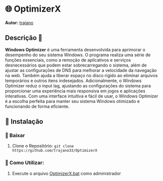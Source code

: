 # 🌐 OptimizerX

**Autor:** [trajano](https://github.com/trajano33)





## Descrição 🚀

**Windows Optimizer** é uma ferramenta desenvolvida para aprimorar o desempenho do seu sistema Windows. O programa realiza uma série de funções essenciais, como a remoção de aplicativos e serviços desnecessários que podem estar sobrecarregando o sistema, além de ajustar as configurações de DNS para melhorar a velocidade da navegação na web. Também ajuda a liberar espaço no disco rígido ao eliminar arquivos temporários e outros itens indesejados. Adicionalmente, o Windows Optimizer reduz o input lag, ajustando as configurações do sistema para proporcionar uma experiência mais responsiva em jogos e aplicações interativas. Com uma interface intuitiva e fácil de usar, o Windows Optimizer é a escolha perfeita para manter seu sistema Windows otimizado e funcionando de forma eficiente.


## 🔧 Instalação



### 🔄 Baixar
1. Clone o Repositório:
    ```git clone https://github.com/trajano33/OptimizerX```


### 📱 Como Utilizar:
1. Execute o arquivo [OptimizerX.bat](https://github.com/trajano33/OptimizerX/blob/main/OptimizerX.bat) como administrador


